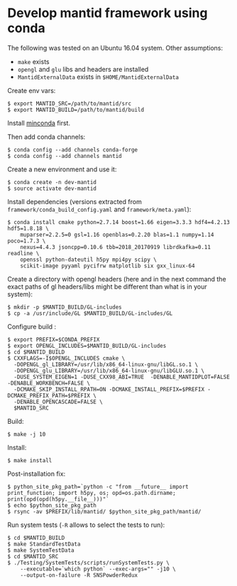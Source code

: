 # Develop mantid framework using conda

The following was tested on an Ubuntu 16.04 system. Other assumptions:

* `make` exists
* `opengl` and `glu` libs and headers are installed
* `MantidExternalData` exists in `$HOME/MantidExternalData`

Create env vars:

	$ export MANTID_SRC=/path/to/mantid/src
	$ export MANTID_BUILD=/path/to/mantid/build

Install [minconda](https://docs.conda.io/en/latest/miniconda.html) first.

Then add conda channels:

	$ conda config --add channels conda-forge
	$ conda config --add channels mantid

Create a new environment and use it:

	$ conda create -n dev-mantid
	$ source activate dev-mantid

Install dependencies (versions extracted from `framework/conda_build_config.yaml` and `framework/meta.yaml`):

	$ conda install cmake python=2.7.14 boost=1.66 eigen=3.3.3 hdf4=4.2.13 hdf5=1.8.18 \
		muparser=2.2.5=0 gsl=1.16 openblas=0.2.20 blas=1.1 numpy=1.14 poco=1.7.3 \
		nexus=4.4.3 jsoncpp=0.10.6 tbb=2018_20170919 librdkafka=0.11 readline \
		openssl python-dateutil h5py mpi4py scipy \
		scikit-image pyyaml pycifrw matplotlib six gxx_linux-64

Create a directory with opengl headers (here and in the next command the exact paths of gl headers/libs might be different than what is in your system):

	$ mkdir -p $MANTID_BUILD/GL-includes
	$ cp -a /usr/include/GL $MANTID_BUILD/GL-includes/GL

Configure build :

	$ export PREFIX=$CONDA_PREFIX
	$ export OPENGL_INCLUDES=$MANTID_BUILD/GL-includes
	$ cd $MANTID_BUILD
	$ CXXFLAGS=-I$OPENGL_INCLUDES cmake \
	  -DOPENGL_gl_LIBRARY=/usr/lib/x86_64-linux-gnu/libGL.so.1 \
	  -DOPENGL_glu_LIBRARY=/usr/lib/x86_64-linux-gnu/libGLU.so.1 \
	  -DUSE_SYSTEM_EIGEN=1 -DUSE_CXX98_ABI=TRUE  -DENABLE_MANTIDPLOT=FALSE -DENABLE_WORKBENCH=FALSE \
	  -DCMAKE_SKIP_INSTALL_RPATH=ON -DCMAKE_INSTALL_PREFIX=$PREFIX -DCMAKE_PREFIX_PATH=$PREFIX \
	  -DENABLE_OPENCASCADE=FALSE \
	  $MANTID_SRC

Build:

	$ make -j 10

Install:

	$ make install

Post-installation fix:

	$ python_site_pkg_path=`python -c "from __future__ import print_function; import h5py, os; opd=os.path.dirname; print(opd(opd(h5py.__file__)))"`
	$ echo $python_site_pkg_path
	$ rsync -av $PREFIX/lib/mantid/ $python_site_pkg_path/mantid/

Run system tests (`-R` allows to select the tests to run):

	$ cd $MANTID_BUILD
	$ make StandardTestData
	$ make SystemTestData
	$ cd $MANTID_SRC
	$ ./Testing/SystemTests/scripts/runSystemTests.py \
		--executable=`which python` --exec-args="" -j10 \
		--output-on-failure -R SNSPowderRedux
